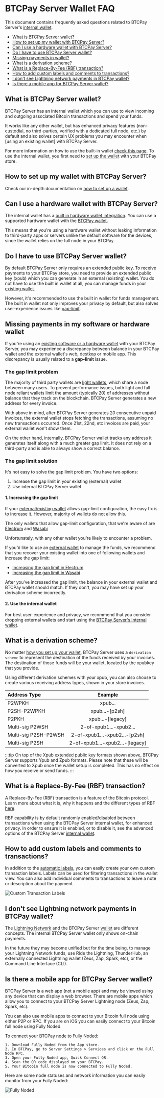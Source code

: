# BTCPay Server Wallet FAQ

This document contains frequently asked questions related to BTCPay Server's [internal wallet](../Wallet.md).

* [What is BTCPay Server wallet?](#what-is-btcpay-server-wallet)
* [How to set up my wallet with BTCPay Server?](#how-to-set-up-my-wallet-with-btcpay-server)
* [Can I use a hardware wallet with BTCPay Server?](#can-i-use-a-hardware-wallet-with-btcpay-server)
* [Do I have to use BTCPay Server wallet?](#do-i-have-to-use-btcpay-server-wallet)
* [Missing payments in wallet?](#missing-payments-in-my-software-or-hardware-wallet)
* [What is a derivation scheme?](#what-is-a-derivation-scheme)
* [What is a Replace-By-Fee (RBF) transaction?](#what-is-a-replace-by-fee-rbf-transaction)
* [How to add custom labels and comments to transactions?](#how-to-add-custom-labels-and-comments-to-transactions)
* [I don't see Lightning network payments in BTCPay wallet?](#i-dont-see-lightning-network-payments-in-btcpay-wallet)
* [Is there a mobile app for BTCPay Server wallet?](#is-there-a-mobile-app-for-btcpay-server-wallet)

## What is BTCPay Server wallet?

BTCPay Server has an internal wallet which you can use to view incoming and outgoing associated Bitcoin transactions and spend your funds.

It works like any other wallet, but has enhanced privacy features (non-custodial, no third-parties, verified with a dedicated full node, etc.) by default and also solves certain UX problems you may encounter when [using an existing wallet] with BTCPay Server.

For more information on how to use the built-in wallet [check this page](../Wallet.md). To use the internal wallet, you first need to [set up the wallet](../WalletSetup.md) with your BTCPay store.

## How to set up my wallet with BTCPay Server?

Check our in-depth documentation on [how to set up a wallet](../WalletSetup.md).

## Can I use a hardware wallet with BTCPay Server?

The internal wallet has a [built in hardware wallet integration](../HardwareWalletIntegration.md). You can use a supported hardware wallet with the [BTCPay wallet](../Wallet.md).

This  means that you're using a hardware wallet without leaking information to third-party apps or servers unlike the default software for the devices, since the wallet relies on the full node in your BTCPay.

## Do I have to use BTCPay Server wallet?

By default BTCPay Server only requires an extended public key. To receive payments to your BTCPay store, you need to provide an extended public key (xpub) which you can generate in an external (existing) wallet. You do not have to use the built in wallet at all, you can manage funds in your [existing wallet](../WalletSetup.md#use-an-existing-wallet).

However, it's recommended to use the built in wallet for funds management. The built in wallet not only improves your privacy by default, but also solves user-experience issues like [gap-limit](#missing-payments-in-my-software-or-hardware-wallet).

## Missing payments in my software or hardware wallet

If you're using an [existing software or a hardware wallet](../WalletSetup.md#use-an-existing-wallet) with your BTCPay Server, you may experience a discrepancy between balance in your BTCPay wallet and the external wallet's web, destkop or mobile app. This discrepancy is usually related to a **gap-limit** issue.

### The gap limit problem

The majority of third party wallets are [light wallets](https://en.bitcoin.it/wiki/Lightweight_node), which share a node between many users. To prevent performance issues, both light and full node reliant wallets limit the amount (typically 20) of addresses without balance that they track on the blockchain. BTCPay Server generates a new address for every invoice.

With above in mind, after BTCPay Server generates 20 consecutive unpaid invoices, the external wallet stops fetching the transactions, assuming no new transactions occurred. Once 21st, 22nd, etc invoices are paid, your external wallet won't show them.

On the other hand, internally, BTCPay Server wallet tracks any address it generates itself along with a much greater gap limit. It does not rely on a third-party and is able to always show a correct balance.

### The gap limit solution

It's not easy to solve the gap limit problem. You have two options:

1. Increase the gap limit in your existing (external) wallet
2. Use internal BTCPay Server wallet

#### 1. Increasing the gap limit

If your [external/existing wallet](../WalletSetup.md#use-an-existing-wallet) allows gap-limit configuration, the easy fix is to increase it. However, majority of wallets do not allow this.

The only wallets that allow gap-limit configuration, that we're aware of are [Electrum](../ElectrumWallet.md) and [Wasabi](../WasabiWallet.md)

Unfortunately, with any other wallet you're likely to encounter a problem.

If you'd like to use an [external wallet](../WalletSetup.md#use-an-existing-wallet) to manage the funds, we recommend that you recover your existing wallet into one of following wallets and increase the gap limit:

- [Increasing the gap limit in Electrum](../ElectrumWallet.md#configuring-the-gap-limit-in-electrum)
- [Increasing the gap limit in Wasabi](../WasabiWallet.md#configuring-the-gap-limit-in-wasabi)

After you've increased the gap limit, the balance in your external wallet and BTCPay wallet should match. If they don't, you may have set up your derivation scheme incorrectly.

#### 2. Use the internal wallet

For best user-experience and privacy, we recommend that you consider dropping external wallets and start using the [BTCPay Server's internal wallet](../Wallet.md).

## What is a derivation scheme?

No matter [how you set up your wallet](../WalletSetup.md), BTCPay Server uses a `derivation scheme` to represent the destination of the funds received by your invoices. The destination of those funds will be your wallet, located by the xpubkey that you provide.

Using different derivation schemes with your xpub, you can also choose to create various receiving address types, shown in your store invoices.

|Address Type|	Example |
|:--|:--:|
|P2WPKH |	xpub... |
|P2SH-P2WPKH	| xpub...-[p2sh] |
|P2PKH	| xpub...-[legacy] |
|Multi-sig P2WSH	| 2-of-xpub1...-xpub2... |
|Multi-sig P2SH-P2WSH	| 2-of-xpub1...-xpub2...-[p2sh] |
|Multi-sig P2SH |	2-of-xpub1...-xpub2...-[legacy] |

:::tip
On top of the Xpub extended public key formats shown above, BTCPay Server supports Ypub and Zpub formats. Please note that these will be converted to Xpub once the wallet setup is completed. This has no effect on how you receive or send funds.
:::

## What is a Replace-By-Fee (RBF) transaction?

A Replace-By-Fee (RBF) transaction is a feature of the Bitcoin protocol. Learn more about what it is, why it happens and the different types of RBF [here](https://bitcoin.stackexchange.com/a/54457/85016). 

RBF capability is by default randomly enabled/disabled between transactions when using the BTCPay Server internal wallet, for enhanced privacy. In order to ensure it is enabled, or to disable it, see the advanced options of the BTCPay Server [internal wallet](../Wallet.md#rbf-replace-by-fee). 

## How to add custom labels and comments to transactions?

In addition to the [automatic labels](../Wallet.md#transaction-labels), you can easily create your own custom transaction labels. Labels can be used for filtering transactions in the wallet view. You can also add individual comments to transactions to leave a note or description about the payment.

![Custom Transaction Labels](../img/wallet/WalletTxComment.png)

## I don't see Lightning network payments in BTCPay wallet?

The [Lightning Network](../LightningNetwork.md) and the BTCPay Server [wallet](../Wallet.md) are different concepts. The internal BTCPay Server wallet only shows on-chain payments.

In the future they may become unified but for the time being, to manage your Lightning Network funds, use Ride the Lightning, ThunderHub, an externally connected Lightning wallet (Zeus, Zap, Spark, etc), or the Command Line Interface (CLI).

## Is there a mobile app for BTCPay Server wallet?

BTCPay Server is a web app (not a mobile app) and may be viewed using any device that can display a web browser. There are mobile apps which allow you to connect to your BTCPay Server Lightning node (Zeus, Zap, Spark, etc). 

You can also use mobile apps to connect to your Bitcoin full node using either P2P or RPC. If you are on iOS you can easily connect to your Bitcoin full node using Fully Noded. 

To connect your BTCPay node to Fully Noded:

    1. Download Fully Noded from the App store.
    2. In BTCPay, go to Server Settings > Services and click on the Full Node RPC.
    3. Open your Fully Noded app, Quick Connect QR.
    4. Scan the QR code displayed on your BTCPay.
    5. Your Bitcoin full node is now connected to Fully Noded.

Here are some node statuses and network information you can easily monitor from your Fully Noded:

![Fully Noded](../img/FullyNoded.png)

